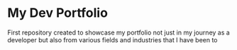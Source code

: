 # My Dev Portfolio
First repository created to showcase my portfolio not just in my journey as a developer but also from various fields and industries that I have been to
